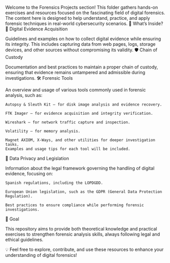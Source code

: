Welcome to the Forensics Projects section!
This folder gathers hands-on exercises and resources focused on the fascinating field of digital forensics. The content here is designed to help understand, practice, and apply forensic techniques in real-world cybersecurity scenarios.
🧾 What’s Inside?
📂 Digital Evidence Acquisition

Guidelines and examples on how to collect digital evidence while ensuring its integrity. This includes capturing data from web pages, logs, storage devices, and other sources without compromising its validity.
🛡️ Chain of Custody

Documentation and best practices to maintain a proper chain of custody, ensuring that evidence remains untampered and admissible during investigations.
🛠️ Forensic Tools

An overview and usage of various tools commonly used in forensic analysis, such as:

    Autopsy & Sleuth Kit – for disk image analysis and evidence recovery.

    FTK Imager – for evidence acquisition and integrity verification.

    Wireshark – for network traffic capture and inspection.

    Volatility – for memory analysis.

    Magnet AXIOM, X-Ways, and other utilities for deeper investigation tasks.
    Examples and usage tips for each tool will be included.

🔐 Data Privacy and Legislation

Information about the legal framework governing the handling of digital evidence, focusing on:

    Spanish regulations, including the LOPDGDD.

    European Union legislation, such as the GDPR (General Data Protection Regulation).

    Best practices to ensure compliance while performing forensic investigations.

🎯 Goal

This repository aims to provide both theoretical knowledge and practical exercises to strengthen forensic analysis skills, always following legal and ethical guidelines.

💡 Feel free to explore, contribute, and use these resources to enhance your understanding of digital forensics!
